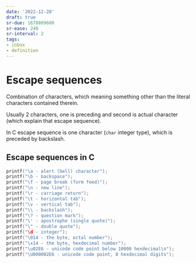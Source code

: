 ```yaml
---
date: '2022-12-28'
draft: true
sr-due: 1678809600
sr-ease: 248
sr-interval: 2
tags:
- inbox
- definition
---
```


# Escape sequences

Combination of characters, which meaning something other than the literal
characters contained therein.

Usually 2 characters, one is preceding and second is actual character (which
explain that escape sequence).

In C escape sequence is one character (`char` integer type), which is preceded
by backslash.

## Escape sequences in C

```c
printf("\a - alert (bell) character");
printf("\b - backspace");
printf("\f - page break (form feed)");
printf("\n - new line");
printf("\r - carriage return");
printf("\t - horizontal tab");
printf("\v - vertical tab");
printf("\\ - backslash");
printf("\? - question mark");
printf("\' - apostrophe (single quote)");
printf("\" - double quote");
printf("\d - integer");
printf("\014 - the byte, octal number");
printf("\x14 - the byte, hexdecimal number");
printf("\u02E6 - unicode code point below 10000 hexdecimal\n");
printf("\U000002E6 - unicode code point, 8 hexdecimal digits");
```